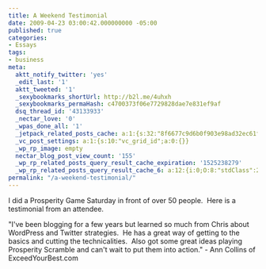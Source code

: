 ```yaml
---
title: A Weekend Testimonial
date: 2009-04-23 03:00:42.000000000 -05:00
published: true
categories:
- Essays
tags:
- business
meta:
  aktt_notify_twitter: 'yes'
  _edit_last: '1'
  aktt_tweeted: '1'
  _sexybookmarks_shortUrl: http://b2l.me/4uhxh
  _sexybookmarks_permaHash: c4700373f06e7729828dae7e831ef9af
  dsq_thread_id: '43133933'
  _nectar_love: '0'
  _wpas_done_all: '1'
  _jetpack_related_posts_cache: a:1:{s:32:"8f6677c9d6b0f903e98ad32ec61f8deb";a:2:{s:7:"expires";i:1480812614;s:7:"payload";a:3:{i:0;a:1:{s:2:"id";i:343;}i:1;a:1:{s:2:"id";i:1642;}i:2;a:1:{s:2:"id";i:5870;}}}}
  _vc_post_settings: a:1:{s:10:"vc_grid_id";a:0:{}}
  _wp_rp_image: empty
  nectar_blog_post_view_count: '155'
  _wp_rp_related_posts_query_result_cache_expiration: '1525238279'
  _wp_rp_related_posts_query_result_cache_6: a:12:{i:0;O:8:"stdClass":2:{s:7:"post_id";s:4:"1650";s:5:"score";s:18:"125.15814861871124";}i:1;O:8:"stdClass":2:{s:7:"post_id";s:4:"1681";s:5:"score";s:17:"57.90096642013642";}i:2;O:8:"stdClass":2:{s:7:"post_id";s:4:"1540";s:5:"score";s:17:"57.90096642013642";}i:3;O:8:"stdClass":2:{s:7:"post_id";s:4:"1815";s:5:"score";s:18:"53.158323745468074";}i:4;O:8:"stdClass":2:{s:7:"post_id";s:4:"1773";s:5:"score";s:17:"52.06833678072547";}i:5;O:8:"stdClass":2:{s:7:"post_id";s:4:"1801";s:5:"score";s:17:"51.02738976665426";}i:6;O:8:"stdClass":2:{s:7:"post_id";s:4:"3034";s:5:"score";s:17:"47.66266740035821";}i:7;O:8:"stdClass":2:{s:7:"post_id";s:4:"1636";s:5:"score";s:17:"47.66266740035821";}i:8;O:8:"stdClass":2:{s:7:"post_id";s:4:"1526";s:5:"score";s:17:"47.66266740035821";}i:9;O:8:"stdClass":2:{s:7:"post_id";s:1:"7";s:5:"score";s:16:"31.3506952658438";}i:10;O:8:"stdClass":2:{s:7:"post_id";s:2:"15";s:5:"score";s:18:"30.313107678935143";}i:11;O:8:"stdClass":2:{s:7:"post_id";s:4:"1642";s:5:"score";s:17:"24.16485713972314";}}
permalink: "/a-weekend-testimonial/"
---
```

I did a Prosperity Game Saturday in front of over 50 people.  Here is a testimonial from an attendee.

"I've been blogging for a few years but learned so much from Chris about WordPress and Twitter strategies.  He has a great way of getting to the basics and cutting the technicalities.  Also got some great ideas playing Prosperity Scramble and can't wait to put them into action." - Ann Collins of ExceedYourBest.com</p>
